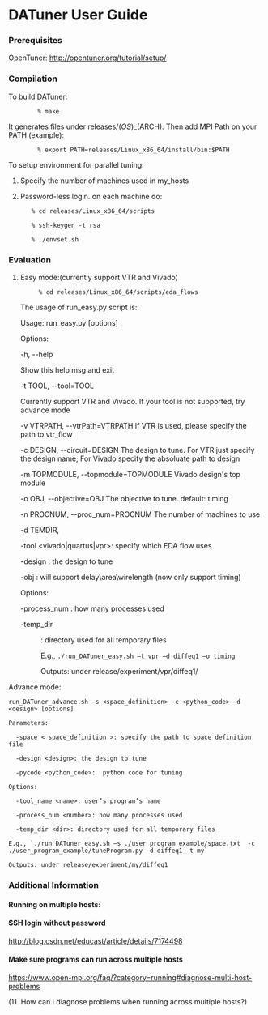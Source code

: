 # DATuner User Guide

### Prerequisites

OpenTuner: http://opentuner.org/tutorial/setup/

###  Compilation

To build DATuner:

            % make
    
It generates files under releases/$(OS)\_$(ARCH). Then add MPI Path on your PATH (example):

            % export PATH=releases/Linux_x86_64/install/bin:$PATH

To setup environment for parallel tuning:

  1) Specify the number of machines used in my_hosts 
  
  2) Password-less login. on each machine do:
    
            % cd releases/Linux_x86_64/scripts
    
            % ssh-keygen -t rsa
    
            % ./envset.sh

###  Evaluation

1) Easy mode:(currently support VTR and Vivado)

            % cd releases/Linux_x86_64/scripts/eda_flows
    
    The usage of run_easy.py script is: 

    Usage: run_easy.py [options]
    
    Options:
      
      -h, --help 
      
      Show this help msg and exit
      
      -t TOOL, --tool=TOOL  
      
      Currently support VTR and Vivado. If your tool is not supported, try advance mode
      
      -v VTRPATH, --vtrPath=VTRPATH If VTR is used, please specify the path to vtr_flow
      
      -c DESIGN, --circuit=DESIGN The design to tune. For VTR just specify the design name; For Vivado specify the absoluate path to design
      
      -m TOPMODULE, --topmodule=TOPMODULE Vivado design's top module
      
      -o OBJ, --objective=OBJ The objective to tune. default: timing
      
      -n PROCNUM, --proc_num=PROCNUM The number of machines to use
      
      -d TEMDIR,
      
      
      -tool <vivado|quartus|vpr>: specify which EDA flow uses
      
      -design <design>: the design to tune
      
      -obj <objective>: will support delay\area\wirelength (now only support timing)
    
    Options:
      
      -process_num <number>: how many processes used
      
      -temp_dir <dir>: directory used for all temporary files


    E.g., `./run_DATuner_easy.sh –t vpr –d diffeq1 –o timing`

    Outputs: under release/experiment/vpr/diffeq1/ 

Advance mode:

    run_DATuner_advance.sh –s <space_definition> -c <python_code> -d <design> [options]

    Parameters:

      -space < space_definition >: specify the path to space definition file

      -design <design>: the design to tune

      -pycode <python_code>:  python code for tuning

    Options:
  
      -tool_name <name>: user’s program’s name

      -process_num <number>: how many processes used

      -temp_dir <dir>: directory used for all temporary files

    E.g., `./run_DATuner_easy.sh –s ./user_program_example/space.txt  -c ./user_program_example/tuneProgram.py –d diffeq1 -t my`

    Outputs: under release/experiment/my/diffeq1


### Additional Information
#### Running on multiple hosts:
####  SSH login without password 
http://blog.csdn.net/educast/article/details/7174498

####  Make sure programs can run across multiple hosts
https://www.open-mpi.org/faq/?category=running#diagnose-multi-host-problems 

(11. How can I diagnose problems when running across multiple hosts?)
